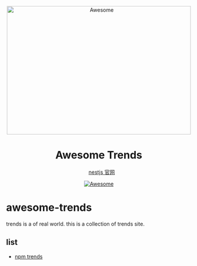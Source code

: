 <div align="center">
  <img width="500" height="350" src="media/logo.svg" alt="Awesome">
  <br>
  <h1>Awesome Trends</h1>

<a href="#resources"></a>
&nbsp;&nbsp;&nbsp;
<a href="https://nestjs.com">nestjs 官网</a>

  <a href="https://awesome.re">
    <img src="https://awesome.re/badge.svg" alt="Awesome">
  </a>
</div>

# awesome-trends

trends is a of real world. this is a collection of trends site.

## list

- [npm trends](https://www.npmtrends.com/)
